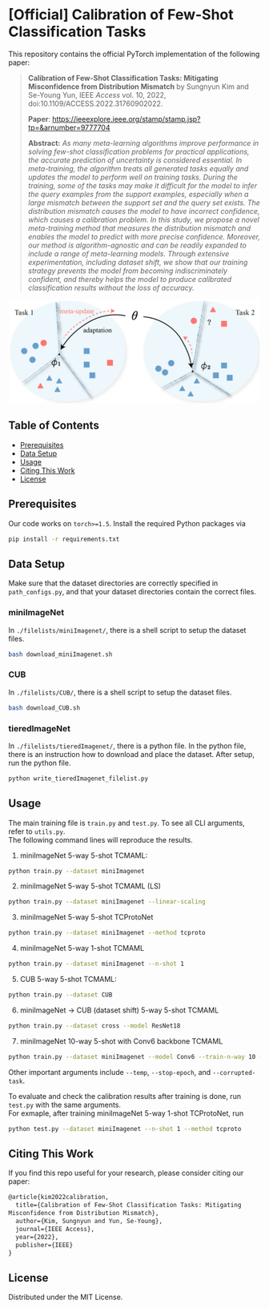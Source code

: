 # [Official]  Calibration of Few-Shot Classification Tasks

This repository contains the official PyTorch implementation of the following paper:
> **Calibration of Few-Shot Classification Tasks: Mitigating Misconfidence from Distribution Mismatch** by
> Sungnyun Kim and Se-Young Yun, IEEE _Access_ vol. 10, 2022, doi:10.1109/ACCESS.2022.31760902022.
> 
> **Paper**: https://ieeexplore.ieee.org/stamp/stamp.jsp?tp=&arnumber=9777704
>
> **Abstract:** *As many meta-learning algorithms improve performance in solving few-shot classification problems for practical applications, the accurate prediction of uncertainty is considered essential. In meta-training, the algorithm treats all generated tasks equally and updates the model to perform well on training tasks. During the training, some of the tasks may make it difficult for the model to infer the query examples from the support examples, especially when a large mismatch between the support set and the query set exists. The distribution mismatch causes the model to have incorrect confidence, which causes a calibration problem. In this study, we propose a novel meta-training method that measures the distribution mismatch and enables the model to predict with more precise confidence. Moreover, our method is algorithm-agnostic and can be readily expanded to include a range of meta-learning models. Through extensive experimentation, including dataset shift, we show that our training strategy prevents the model from becoming indiscriminately confident, and thereby helps the model to produce calibrated classification results without the loss of accuracy.*

<p align="center">
  <img src="/img/overview.png" width="500">    
</p>

## Table of Contents

* [Prerequisites](#prerequisites)
* [Data Setup](#data-setup)
* [Usage](#usage)
* [Citing This Work](#citing-this-work)
* [License](#license)

## Prerequisites

Our code works on `torch>=1.5`. Install the required Python packages via

```sh
pip install -r requirements.txt
```

## Data Setup
Make sure that the dataset directories are correctly specified in `path_configs.py`, and that your dataset directories contain the correct files.

### miniImageNet
In `./filelists/miniImagenet/`, there is a shell script to setup the dataset files.
```sh
bash download_miniImagenet.sh
```
### CUB
In `./filelists/CUB/`, there is a shell script to setup the dataset files.
```sh
bash download_CUB.sh
```
### tieredImageNet
In `./filelists/tieredImagenet/`, there is a python file. In the python file, there is an instruction how to download and place the dataset.
After setup, run the python file.
```sh
python write_tieredImagenet_filelist.py
```
## Usage

The main training file is `train.py` and `test.py`. To see all CLI arguments, refer to `utils.py`.    
The following command lines will reproduce the results.

1. miniImageNet 5-way 5-shot TCMAML:
```sh
python train.py --dataset miniImagenet
```
2. miniImageNet 5-way 5-shot TCMAML (LS)
```sh
python train.py --dataset miniImagenet --linear-scaling
```
3. miniImageNet 5-way 5-shot TCProtoNet
```sh
python train.py --dataset miniImagenet --method tcproto
```
4. miniImageNet 5-way 1-shot TCMAML
```sh
python train.py --dataset miniImagenet --n-shot 1
```
5. CUB 5-way 5-shot TCMAML:
```sh
python train.py --dataset CUB
```
6. miniImageNet -> CUB (dataset shift) 5-way 5-shot TCMAML
```sh
python train.py --dataset cross --model ResNet18
```
7. miniImageNet 10-way 5-shot with Conv6 backbone TCMAML
```sh
python train.py --dataset miniImagenet --model Conv6 --train-n-way 10 --test-n-way 10
```

Other important arguments include `--temp`, `--stop-epoch`, and `--corrupted-task`.

To evaluate and check the calibration results after training is done, run `test.py` with the same arguments.   
For exmaple, after training miniImageNet 5-way 1-shot TCProtoNet, run
```sh
python test.py --dataset miniImagenet --n-shot 1 --method tcproto
```

## Citing This Work

If you find this repo useful for your research, please consider citing our paper:
```
@article{kim2022calibration,
  title={Calibration of Few-Shot Classification Tasks: Mitigating Misconfidence from Distribution Mismatch},
  author={Kim, Sungnyun and Yun, Se-Young},
  journal={IEEE Access},
  year={2022},
  publisher={IEEE}
}
```

## License

Distributed under the MIT License.
